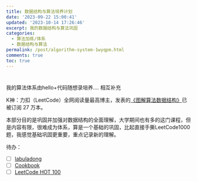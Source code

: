 ```yaml
---
title: 数据结构与算法培养计划
date: '2023-09-22 15:00:41'
updated: '2023-10-14 17:26:46'
excerpt: 我的数据结构与算法巩固
categories:
  - 算法加练/体系
  - 数据结构与算法
permalink: /post/algorithm-system-1wyqpm.html
comments: true
toc: true
---
```


# 

我的算法体系由hello+代码随想录培养.... 相互补充

K神：力扣（LeetCode）全网阅读量最高博主，发表的[《图解算法数据结构》](https://leetcode.cn/leetbook/detail/illustration-of-algorithm/)已被订阅 27 万本。

本部分目的是巩固并加强对数据结构的全面理解，大学期间也有多的这门课程，但是内容有限，很难成为体系，算是一个基础的巩固，比起直接手撕LeetCode1000题，我感觉基础巩固更重要，重点记录新的理解。

待办：

* [ ] [labuladong](https://labuladong.github.io/algo/)
* [ ] [Cookbook](https://books.halfrost.com/leetcode/ChapterTwo/)
* [ ] [LeetCode HOT 100](https://leetcode.cn/studyplan/top-100-liked/)

‍
